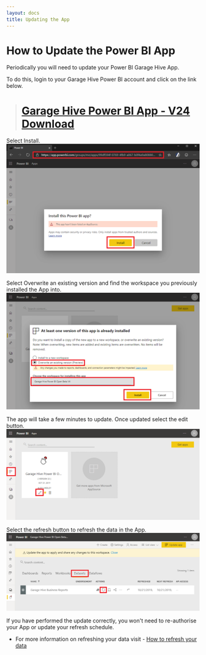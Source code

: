 ```yaml
---
layout: docs
title: Updating the App
---
```


#   How to Update the Power BI App

Periodically you will need to update your Power BI Garage Hive App. 

To do this, login to your Garage Hive Power BI account and click on the link below.

> # [Garage Hive Power BI App - V24 Download](https://app.powerbi.com/Redirect?action=InstallApp&appId=739eb02b-643e-4bc3-a9ae-61191a89452d&packageKey=05ff4d2d-4940-443c-ac3d-1015ea873132AecG6HGsAXAqgpwxaGNzbtwQ2W9ggyhVa47vT-oECXA&ownerId=1bde89ad-b4ce-45df-a919-e1e08e47294d&buildVersion=24 "Power BI V24 Download")
 
Select Install.
![](media/powerbi-app-update.png)

Select Overwrite an existing version and find the workspace you previously installed the App into. 
![](media/powerbi-app-overwrite.png)

The app will take a few minutes to update. Once updated select the edit button. 
![](media/powerbi-app-update-overwrite-edit.png)

Select the refresh button to refresh the data in the App. 
![](media/powerbi-app-update-refresh.png)

If you have performed the update correctly, you won't need to re-authorise your App or update your refresh schedule. 

* For more information on refreshing your data visit - [How to refresh your data](https://docs.garagehive.co.uk/docs/powerbi-refresh-data.html "How to refresh your data")